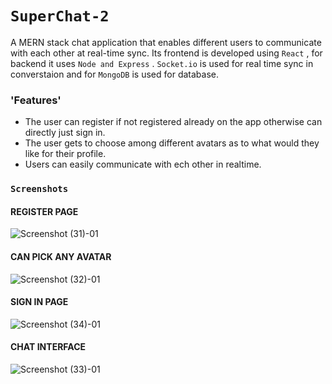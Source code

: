 # `SuperChat-2`
A MERN stack chat application that enables different users to communicate with each other at real-time sync. Its frontend is developed using `React` , for backend it uses `Node and Express` . `Socket.io` is used for real time sync in converstaion and for `MongoDB` is used for database.

### 'Features'
- The user can register if not registered already on the app otherwise can directly just sign in.
- The user gets to choose among different avatars as to what would they like for their profile.
- Users can easily communicate with ech other in realtime.

### `Screenshots`

#### REGISTER PAGE
![Screenshot (31)-01](https://user-images.githubusercontent.com/55885901/180603760-23584f56-69f8-47df-a799-63ce79867a5b.jpeg)
#### CAN PICK ANY AVATAR
![Screenshot (32)-01](https://user-images.githubusercontent.com/55885901/180603768-febbcb2e-84ca-488c-ac85-fc44a8a1d54d.jpeg)
#### SIGN IN PAGE
![Screenshot (34)-01](https://user-images.githubusercontent.com/55885901/180603771-b5b018f5-85f5-4d36-9183-5ca6d46b86e9.jpeg)
#### CHAT INTERFACE 
![Screenshot (33)-01](https://user-images.githubusercontent.com/55885901/180603778-14a5ef4d-409f-4e59-b442-cce913d49874.jpeg)
